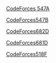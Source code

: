 <a href="http://codeforces.com/problemset/problem/547/A">CodeForces 547A</a>

<a href="http://codeforces.com/problemset/problem/547/B">CodeForces547B</a>

<a href="http://codeforces.com/problemset/problem/682/D">CodeForces682D</a>

<a href="http://codeforces.com/problemset/problem/681/D">CodeForces681D</a>

<a href="http://codeforces.com/problemset/problem/518/F">CodeForces518F</a>